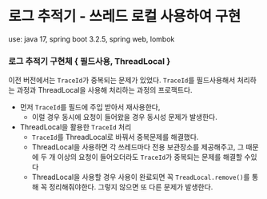 # 로그 추적기 - 쓰레드 로컬 사용하여 구현
use: java 17, spring boot 3.2.5, spring web, lombok<br/>

### 로그 추적기 구현체 { 필드사용, ThreadLocal }
이전 버전에서는 `TraceId`가 중복되는 문제가 있었다. `TraceId`를 필드사용해서 처리하는 과정과 ThreadLocal을 사용해 처리하는 과정의 프로잭트다.
- 먼저 `TraceId`를 필드에 주입 받아서 재사용한다,
  - 이럴 경우 동시에 요청이 들어왔을 경우 동시성 문제가 발생한다.
- ThreadLocal을 활용한 `TraceId` 처리
  - `TraceId`를 ThreadLocal로 바꿔서 중복문제를 해결했다.
  - ThreadLocal을 사용하면 각 쓰레드마다 전용 보관장소를 제공해주고, 그 때문에 두 개 이상의 요청이 들어오더라도 `TraceId`가 중복되는 문제를 해결할 수있다
  - ThreadLocal을 사용할 경우 사용이 완료되면 꼭 `TreadLocal.remove()`를 통해 꼭 정리해줘야한다. 그렇지 않으면 또 다른 문제가 발생한다.